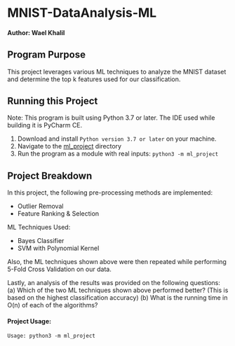 # MNIST-DataAnalysis-ML
#### Author: Wael Khalil

## Program Purpose
This project leverages various ML techniques to analyze the MNIST dataset and determine the top k features used for our classification.


## Running this Project
Note: This program is built using Python 3.7 or later. The IDE used while building it is PyCharm CE.

1. Download and install `Python version 3.7 or later` on your machine.
2. Navigate to the [ml_project]() directory
3. Run the program as a module with real inputs: `python3 -m ml_project`

## Project Breakdown
In this project, the following pre-processing methods are implemented:
- Outlier Removal
- Feature Ranking & Selection

ML Techniques Used:
- Bayes Classifier
- SVM with Polynomial Kernel

Also, the ML techniques shown above were then repeated while performing 5-Fold Cross Validation on our data.

Lastly, an analysis of the results was provided on the following questions:
(a) Which of the two ML techniques shown above performed better? (This is based on the highest classification accuracy)
(b) What is the running time in O(n) of each of the algorithms?

#### Project Usage:
```commandline
Usage: python3 -m ml_project
